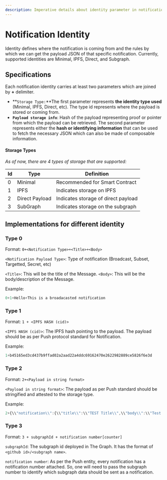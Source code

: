 ```yaml
---
description: Imperative details about identity parameter in notification payload
---
```


# Notification Identity

Identity defines where the notification is coming from and the rules by which we can get the payload JSON of that specific notification. Currently, supported identities are Minimal, IPFS, Direct, and Subgraph.

## Specifications

Each notification identity carries at least two parameters which are joined by **+**  delimiter.

* **`Storage Type:`**The first parameter represents **the identity type used** (Minimal, IPFS, Direct, etc). The type id represents where the payload is stored or coming from.
* **`Payload storage info`**: Hash of the payload representing proof or pointer from which the payload can be retrieved. The second parameter represents either the **hash or identifying information** that can be used to fetch the necessary JSON which can also be made of composable information.

#### Storage Types

_As of now, there are 4 types of storage that are supported:_

| Id | Type           | Definition                          |
| -- | -------------- | ----------------------------------- |
| 0  | Minimal        | Recommended for Smart Contract      |
| 1  | IPFS           | Indicates storage on IPFS           |
| 2  | Direct Payload | Indicates storage of direct payload |
| 3  | SubGraph       | Indicates storage on the subgraph   |

## **Implementations** for different identity

### **Type 0**

Format: `0+<Notification Type>+<Title>+<Body>`

`<Notification Payload Type>`: Type of notification (Broadcast, Subset, Targetted, Secret, etc)

`<Title>`: This will be the title of the Message. `<Body>`: This will be the body/description of the Message.

Example:

```jsx
0+1+Hello+This is a broadacasted notification
```

### **Type 1**

Format: `1 + <IPFS HASH (cid)>`

`<IPFS HASH (cid)>`: The IPFS hash pointing to the payload. The payload should be as per Push protocol standard for Notification.

Example:

```jsx
1+b45165ed3cd437b9ffad02a2aad22a4ddc69162470e2622982889ce5826f6e3d
```

### **Type 2**

Format: `2+<Payload in string format>`

`<Payload in string format>`: The payload as per Push standard should be stringified and attested to the storage type.

Example:

```jsx
2+{\\"notification\\":{\\"title\\":\\"TEST Title\\",\\"body\\":\\"Test Body\\"},\\"data\\":{\\"acta\\":\\"\\",\\"aimg\\":\\"\\",\\"amsg\\":\\"Test Message\\",\\"asub\\":\\"\\",\\"type\\":\\"3\\",\\"etime\\":\\"\\",\\"hidden\\":\\"\\"}}
```

### **Type 3**

Format: `3 + subgraphId + notification number[counter]`

`subgraphId`: The subgraph id deployed in The Graph. It has the format of `<github id>/<subgraph name>`.

`notification number`: As per the Push entity, every notification has a notification number attached. So, one will need to pass the subgraph number to identify which subgraph data should be sent as a notification.
